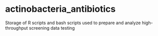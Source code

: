 # actinobacteria_antibiotics
Storage of R scripts and bash scripts used to prepare and analyze high-throughput screening data
testing
